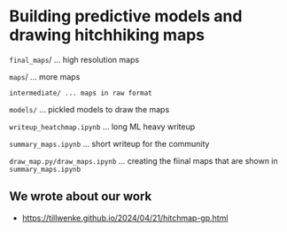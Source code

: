 # Building predictive models and drawing hitchhiking maps

`final_maps`/ ... high resolution maps

`maps`/ ... more maps

`intermediate/ ... maps in raw format`

`models/` ... pickled models to draw the maps

`writeup_heatchmap.ipynb` ... long ML heavy writeup

`summary_maps.ipynb` ... short writeup for the community

`draw_map.py/draw_maps.ipynb` ... creating the fiinal maps that are shown in `summary_maps.ipynb`

## We wrote about our work

- https://tillwenke.github.io/2024/04/21/hitchmap-gp.html
